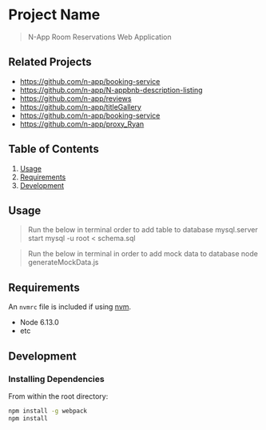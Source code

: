 # Project Name

> N-App Room Reservations Web Application

## Related Projects

  - https://github.com/n-app/booking-service
  - https://github.com/n-app/N-appbnb-description-listing
  - https://github.com/n-app/reviews
  - https://github.com/n-app/titleGallery
  - https://github.com/n-app/booking-service
  - https://github.com/n-app/proxy_Ryan

## Table of Contents

1. [Usage](#Usage)
1. [Requirements](#requirements)
1. [Development](#development)

## Usage

> Run the below in terminal order to add table to database
mysql.server start
mysql -u root < schema.sql

> Run the below in terminal in order to add mock data to database
node generateMockData.js


## Requirements

An `nvmrc` file is included if using [nvm](https://github.com/creationix/nvm).

- Node 6.13.0
- etc

## Development

### Installing Dependencies

From within the root directory:

```sh
npm install -g webpack
npm install
```

